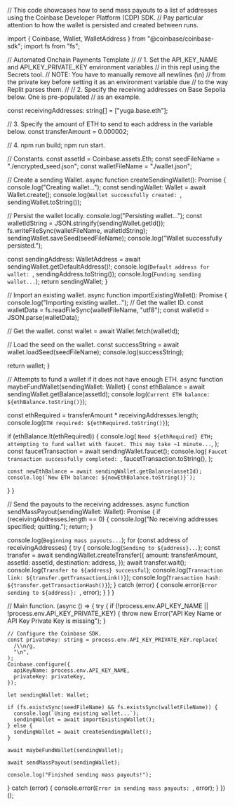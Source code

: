 // This code showcases how to send mass payouts to a list of addresses using the Coinbase Developer Platform (CDP) SDK.
// Pay particular attention to how the wallet is persisted and created between runs.

import { Coinbase, Wallet, WalletAddress } from "@coinbase/coinbase-sdk";
import fs from "fs";

// Automated Onchain Payments Template
//
// 1. Set the API_KEY_NAME and API_KEY_PRIVATE_KEY environment variables
// in this repl using the Secrets tool.
// NOTE: You have to manually remove all newlines (\n)
// from the private key before setting it as an environment variable due
// to the way Replit parses them.
//
// 2. Specify the receiving addresses on Base Sepolia below. One is pre-populated
// as an example.

const receivingAddresses: string[] = ["yuga.base.eth"];

// 3. Specify the amount of ETH to send to each address in the variable below.
const transferAmount = 0.000002;

// 4. npm run build; npm run start.

// Constants.
const assetId = Coinbase.assets.Eth;
const seedFileName = "./encrypted_seed.json";
const walletFileName = "./wallet.json";

// Create a sending Wallet.
async function createSendingWallet(): Promise<Wallet> {
  console.log("Creating wallet...");
  const sendingWallet: Wallet = await Wallet.create();
  console.log(`Wallet successfully created: `, sendingWallet.toString());

  // Persist the wallet locally.
  console.log("Persisting wallet...");
  const walletIdString = JSON.stringify(sendingWallet.getId());
  fs.writeFileSync(walletFileName, walletIdString);
  sendingWallet.saveSeed(seedFileName);
  console.log("Wallet successfully persisted.");

  const sendingAddress: WalletAddress =
    await sendingWallet.getDefaultAddress()!;
  console.log(`Default address for wallet: `, sendingAddress.toString());
  console.log(`Funding sending wallet...`);
  return sendingWallet;
}

// Import an existing wallet.
async function importExistingWallet(): Promise<Wallet> {
  console.log("Importing existing wallet...");
  // Get the wallet ID.
  const walletData = fs.readFileSync(walletFileName, "utf8");
  const walletId = JSON.parse(walletData);

  // Get the wallet.
  const wallet = await Wallet.fetch(walletId);

  // Load the seed on the wallet.
  const successString = await wallet.loadSeed(seedFileName);
  console.log(successString);

  return wallet;
}

// Attempts to fund a wallet if it does not have enough ETH.
async function maybeFundWallet(sendingWallet: Wallet) {
  const ethBalance = await sendingWallet.getBalance(assetId);
  console.log(`Current ETH balance: ${ethBalance.toString()}`);

  const ethRequired = transferAmount * receivingAddresses.length;
  console.log(`ETH required: ${ethRequired.toString()}`);

  if (ethBalance.lt(ethRequired)) {
    console.log(
      `Need ${ethRequired} ETH; attempting to fund wallet with faucet. This may take ~1 minute...`,
    );
    const faucetTransaction = await sendingWallet.faucet();
    console.log(
      `Faucet transaction successfully completed: `,
      faucetTransaction.toString(),
    );

    const newEthBalance = await sendingWallet.getBalance(assetId);
    console.log(`New ETH balance: ${newEthBalance.toString()}`);
  }
}

// Send the payouts to the receiving addresses.
async function sendMassPayout(sendingWallet: Wallet): Promise<void> {
  if (receivingAddresses.length == 0) {
    console.log("No receiving addresses specified; quitting.");
    return;
  }

  console.log(`Beginning mass payouts...`);
  for (const address of receivingAddresses) {
    try {
      console.log(`Sending to ${address}...`);
      const transfer = await sendingWallet.createTransfer({
        amount: transferAmount,
        assetId: assetId,
        destination: address,
      });
      await transfer.wait();
      console.log(`Transfer to ${address} successful`);
      console.log(`Transaction link: ${transfer.getTransactionLink()}`);
      console.log(`Transaction hash: ${transfer.getTransactionHash()}`);
    } catch (error) {
      console.error(`Error sending to ${address}: `, error);
    }
  }
}

// Main function.
(async () => {
  try {
    if (!process.env.API_KEY_NAME || !process.env.API_KEY_PRIVATE_KEY) {
      throw new Error("API Key Name or API Key Private Key is missing");
    }

    // Configure the Coinbase SDK.
    const privateKey: string = process.env.API_KEY_PRIVATE_KEY.replace(
      /\\n/g,
      "\n",
    );
    Coinbase.configure({
      apiKeyName: process.env.API_KEY_NAME,
      privateKey: privateKey,
    });

    let sendingWallet: Wallet;

    if (fs.existsSync(seedFileName) && fs.existsSync(walletFileName)) {
      console.log(`Using existing wallet...`);
      sendingWallet = await importExistingWallet();
    } else {
      sendingWallet = await createSendingWallet();
    }

    await maybeFundWallet(sendingWallet);

    await sendMassPayout(sendingWallet);

    console.log("Finished sending mass payouts!");
  } catch (error) {
    console.error(`Error in sending mass payouts: `, error);
  }
})();
